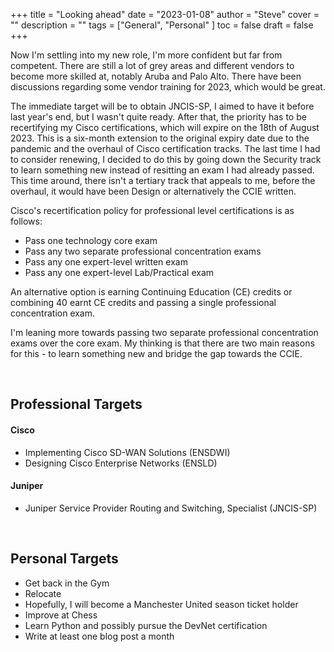 +++
title = "Looking ahead"
date = "2023-01-08"
author = "Steve"
cover = ""
description = ""
tags = ["General", "Personal" ]
toc = false
draft = false
+++

Now I'm settling into my new role, I'm more confident but far from competent. There are still a lot of grey areas and different vendors to become more skilled at, notably Aruba and Palo Alto. There have been discussions regarding some vendor training for 2023, which would be great.

The immediate target will be to obtain JNCIS-SP, I aimed to have it before last year's end, but I wasn't quite ready. After that, the priority has to be recertifying my Cisco certifications, which will expire on the 18th of August 2023. This is a six-month extension to the original expiry date due to the pandemic and the overhaul of Cisco certification tracks. The last time I had to consider renewing, I decided to do this by going down the Security track to learn something new instead of resitting an exam I had already passed. This time around, there isn't a tertiary track that appeals to me, before the overhaul, it would have been Design or alternatively the CCIE written.

Cisco's recertification policy for professional level certifications is as follows:
+ Pass one technology core exam 
+ Pass any two separate professional concentration exams
+ Pass any one expert-level written exam
+ Pass any one expert-level Lab/Practical exam

An alternative option is earning Continuing Education (CE) credits or combining 40 earnt CE credits and passing a single professional concentration exam.

I'm leaning more towards passing two separate professional concentration exams over the core exam. My thinking is that there are two main reasons for this - to learn something new and bridge the gap towards the CCIE. 

&nbsp;

## Professional Targets

#### Cisco
+ Implementing Cisco SD-WAN Solutions (ENSDWI)
+ Designing Cisco Enterprise Networks (ENSLD)
#### Juniper 
+ Juniper Service Provider Routing and Switching, Specialist (JNCIS-SP) 

&nbsp;

## Personal Targets

+ Get back in the Gym
+ Relocate 
+ Hopefully, I will become a Manchester United season ticket holder
+ Improve at Chess
+ Learn Python and possibly pursue the DevNet certification 
+ Write at least one blog post a month